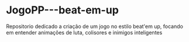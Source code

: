 # JogoPP---beat-em-up
Repositorio dedicado a criação de um jogo no estilo beat'em up, focando em entender animações de luta, colisores e inimigos inteligentes
